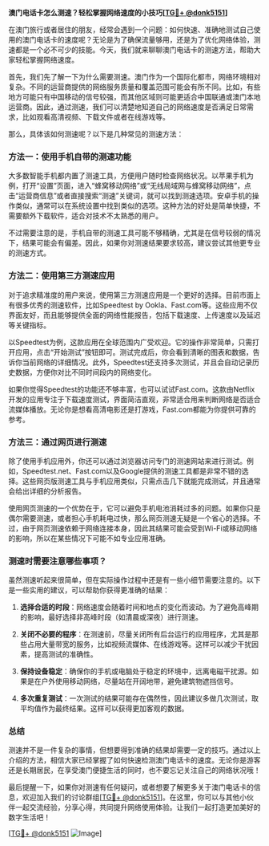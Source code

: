 **澳门电话卡怎么测速？轻松掌握网络速度的小技巧[[TG💪+ @donk5151](https://t.me/s/donk5151)]**

在澳门旅行或者居住的朋友，经常会遇到一个问题：如何快速、准确地测试自己使用的澳门电话卡的速度呢？无论是为了确保流量够用，还是为了优化网络体验，测速都是一个必不可少的技能。今天，我们就来聊聊澳门电话卡的测速方法，帮助大家轻松掌握网络速度。

首先，我们先了解一下为什么需要测速。澳门作为一个国际化都市，网络环境相对复杂。不同的运营商提供的网络服务质量和覆盖范围可能会有所不同。比如，有些地方可能只有中国移动的信号较强，而其他区域则可能更适合中国联通或澳门本地运营商。因此，通过测速，我们可以清楚地知道自己的网络速度是否满足日常需求，比如观看高清视频、下载文件或者在线游戏等。

那么，具体该如何测速呢？以下是几种常见的测速方法：

### 方法一：使用手机自带的测速功能

大多数智能手机都内置了测速工具，方便用户随时检查网络状况。以苹果手机为例，打开“设置”页面，进入“蜂窝移动网络”或“无线局域网与蜂窝移动网络”，点击“运营商信息”或者直接搜索“测速”关键词，就可以找到测速选项。安卓手机的操作类似，通常可以在系统设置中找到类似的选项。这种方法的好处是简单快捷，不需要额外下载软件，适合对技术不太熟悉的用户。

不过需要注意的是，手机自带的测速工具可能不够精确，尤其是在信号较弱的情况下，结果可能会有偏差。因此，如果你对测速结果要求较高，建议尝试其他更专业的测速方式。

### 方法二：使用第三方测速应用

对于追求精准度的用户来说，使用第三方测速应用是一个更好的选择。目前市面上有很多优秀的测速软件，比如Speedtest by Ookla、Fast.com等。这些应用不仅界面友好，而且能够提供全面的网络性能报告，包括下载速度、上传速度以及延迟等关键指标。

以Speedtest为例，这款应用在全球范围内广受欢迎。它的操作非常简单，只需打开应用，点击“开始测试”按钮即可。测试完成后，你会看到清晰的图表和数据，告诉你当前网络的详细情况。此外，Speedtest还支持多次测试，并且会自动记录历史数据，方便你对比不同时间段内的网络变化。

如果你觉得Speedtest的功能还不够丰富，也可以试试Fast.com。这款由Netflix开发的应用专注于下载速度测试，界面简洁直观，非常适合用来判断网络是否适合流媒体播放。无论你是想看高清电影还是打游戏，Fast.com都能为你提供可靠的参考。

### 方法三：通过网页进行测速

除了使用手机应用外，你还可以通过浏览器访问专门的测速网站来进行测试。例如，Speedtest.net、Fast.com以及Google提供的测速工具都是非常不错的选择。这些网页版测速工具与手机应用类似，只需点击几下就能完成测试，并且通常会给出详细的分析报告。

使用网页测速的一个优势在于，它可以避免手机电池消耗过多的问题。如果你只是偶尔需要测速，或者担心手机耗电过快，那么网页测速无疑是一个省心的选择。不过，由于网页测速依赖于网络连接本身，因此其结果可能会受到Wi-Fi或移动网络的影响，所以在某些情况下可能不如专业应用准确。

### 测速时需要注意哪些事项？

虽然测速听起来很简单，但在实际操作过程中还是有一些小细节需要注意的。以下是一些实用的建议，可以帮助你获得更准确的结果：

1. **选择合适的时段**：网络速度会随着时间和地点的变化而波动。为了避免高峰期的影响，最好选择非高峰时段（如清晨或深夜）进行测速。
   
2. **关闭不必要的程序**：在测速前，尽量关闭所有后台运行的应用程序，尤其是那些占用大量带宽的服务，比如视频流媒体、在线游戏等。这样可以减少干扰因素，提高测试的准确性。

3. **保持设备稳定**：确保你的手机或电脑处于稳定的环境中，远离电磁干扰源。如果是在户外使用移动网络，尽量站在开阔地带，避免建筑物遮挡信号。

4. **多次重复测试**：一次测试的结果可能存在偶然性，因此建议多做几次测试，取平均值作为最终结果。这样可以获得更加客观的数据。

### 总结

测速并不是一件复杂的事情，但想要得到准确的结果却需要一定的技巧。通过以上介绍的方法，相信大家已经掌握了如何快速检测澳门电话卡的速度。无论你是游客还是长期居民，在享受澳门便捷生活的同时，也不要忘记关注自己的网络状况哦！

最后提醒一下，如果你对测速有任何疑问，或者想要了解更多关于澳门电话卡的信息，欢迎加入我们的讨论群组[[TG💪+ @donk5151](https://t.me/s/donk5151)]。在这里，你可以与其他小伙伴一起交流经验，分享心得，共同提升网络使用体验。让我们一起打造更加美好的数字生活吧！

[[TG💪+ @donk5151](https://t.me/s/donk5151) ![Image](https://i.postimg.cc/rwNCRYN7/Snipaste-2025-04-30-17-27-05.png)]